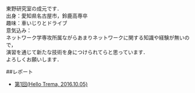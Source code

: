 東野研究室の成元です．  
出身：愛知県名古屋市，鈴鹿高専卒  
趣味：車いじりとドライブ  
意気込み：  
ネットワーク学専攻所属ながらあまりネットワークに関する知識や経験が無いので，  
演習を通じて新たな技術を身につけられてらと思っています．  
よろしくお願いします．  

##レポート  
* [第1回(Hello Trema, 2016.10.05)](https://github.com/handai-trema/hello-trema-r-narimoto/report.md)
